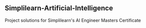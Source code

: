 ## Simplilearn-Artificial-Intelligence
Project solutions for Simplilearn's AI Engineer Masters Certificate
